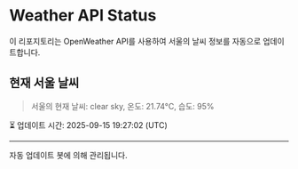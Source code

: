 
# Weather API Status

이 리포지토리는 OpenWeather API를 사용하여 서울의 날씨 정보를 자동으로 업데이트합니다.

## 현재 서울 날씨
> 서울의 현재 날씨: clear sky, 온도: 21.74°C, 습도: 95%

⏳ 업데이트 시간: 2025-09-15 19:27:02 (UTC)

---
자동 업데이트 봇에 의해 관리됩니다.
